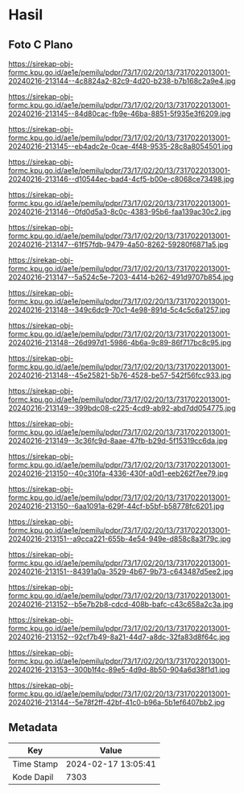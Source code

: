 # Hasil

## Foto C Plano

https://sirekap-obj-formc.kpu.go.id/ae1e/pemilu/pdpr/73/17/02/20/13/7317022013001-20240216-213144--4c8824a2-82c9-4d20-b238-b7b168c2a9e4.jpg

https://sirekap-obj-formc.kpu.go.id/ae1e/pemilu/pdpr/73/17/02/20/13/7317022013001-20240216-213145--84d80cac-fb9e-46ba-8851-5f935e3f6209.jpg

https://sirekap-obj-formc.kpu.go.id/ae1e/pemilu/pdpr/73/17/02/20/13/7317022013001-20240216-213145--eb4adc2e-0cae-4f48-9535-28c8a8054501.jpg

https://sirekap-obj-formc.kpu.go.id/ae1e/pemilu/pdpr/73/17/02/20/13/7317022013001-20240216-213146--d10544ec-bad4-4cf5-b00e-c8068ce73498.jpg

https://sirekap-obj-formc.kpu.go.id/ae1e/pemilu/pdpr/73/17/02/20/13/7317022013001-20240216-213146--0fd0d5a3-8c0c-4383-95b6-faa139ac30c2.jpg

https://sirekap-obj-formc.kpu.go.id/ae1e/pemilu/pdpr/73/17/02/20/13/7317022013001-20240216-213147--61f57fdb-9479-4a50-8262-59280f6871a5.jpg

https://sirekap-obj-formc.kpu.go.id/ae1e/pemilu/pdpr/73/17/02/20/13/7317022013001-20240216-213147--5a524c5e-7203-4414-b262-491d9707b854.jpg

https://sirekap-obj-formc.kpu.go.id/ae1e/pemilu/pdpr/73/17/02/20/13/7317022013001-20240216-213148--349c6dc9-70c1-4e98-891d-5c4c5c6a1257.jpg

https://sirekap-obj-formc.kpu.go.id/ae1e/pemilu/pdpr/73/17/02/20/13/7317022013001-20240216-213148--26d997d1-5986-4b6a-9c89-86f717bc8c95.jpg

https://sirekap-obj-formc.kpu.go.id/ae1e/pemilu/pdpr/73/17/02/20/13/7317022013001-20240216-213148--45e25821-5b76-4528-be57-542f56fcc933.jpg

https://sirekap-obj-formc.kpu.go.id/ae1e/pemilu/pdpr/73/17/02/20/13/7317022013001-20240216-213149--399bdc08-c225-4cd9-ab92-abd7dd054775.jpg

https://sirekap-obj-formc.kpu.go.id/ae1e/pemilu/pdpr/73/17/02/20/13/7317022013001-20240216-213149--3c36fc9d-8aae-47fb-b29d-5f15319cc6da.jpg

https://sirekap-obj-formc.kpu.go.id/ae1e/pemilu/pdpr/73/17/02/20/13/7317022013001-20240216-213150--40c310fa-4336-430f-a0d1-eeb262f7ee79.jpg

https://sirekap-obj-formc.kpu.go.id/ae1e/pemilu/pdpr/73/17/02/20/13/7317022013001-20240216-213150--6aa1091a-629f-44cf-b5bf-b58778fc6201.jpg

https://sirekap-obj-formc.kpu.go.id/ae1e/pemilu/pdpr/73/17/02/20/13/7317022013001-20240216-213151--a9cca221-655b-4e54-949e-d858c8a3f79c.jpg

https://sirekap-obj-formc.kpu.go.id/ae1e/pemilu/pdpr/73/17/02/20/13/7317022013001-20240216-213151--84391a0a-3529-4b67-9b73-c643487d5ee2.jpg

https://sirekap-obj-formc.kpu.go.id/ae1e/pemilu/pdpr/73/17/02/20/13/7317022013001-20240216-213152--b5e7b2b8-cdcd-408b-bafc-c43c658a2c3a.jpg

https://sirekap-obj-formc.kpu.go.id/ae1e/pemilu/pdpr/73/17/02/20/13/7317022013001-20240216-213152--92cf7b49-8a21-44d7-a8dc-32fa83d8f64c.jpg

https://sirekap-obj-formc.kpu.go.id/ae1e/pemilu/pdpr/73/17/02/20/13/7317022013001-20240216-213153--300b1f4c-89e5-4d9d-8b50-904a6d38f1d1.jpg

https://sirekap-obj-formc.kpu.go.id/ae1e/pemilu/pdpr/73/17/02/20/13/7317022013001-20240216-213144--5e78f2ff-42bf-41c0-b96a-5b1ef6407bb2.jpg


## Metadata

| Key        | Value               |
| ---------- | ------------------- |
| Time Stamp | 2024-02-17 13:05:41 |
| Kode Dapil | 7303                |



